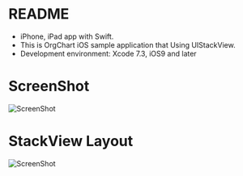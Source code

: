 # README #

- iPhone, iPad app with Swift.
- This is OrgChart iOS sample application that Using UIStackView.
- Development environment: Xcode 7.3, iOS9 and later

# ScreenShot

![ScreenShot](https://raw.github.com/4dot/OrgChart/master/docs/screenshot.jpg)

# StackView Layout

![ScreenShot](https://raw.github.com/4dot/OrgChart/master/docs/stackview_layout.jpg)
